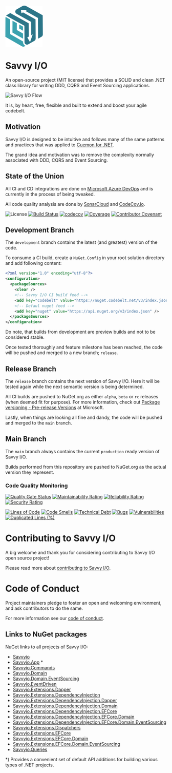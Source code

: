 ![Savvy I/O](.nuget/Savvyio.Core/icon.png)

# Savvy I/O

An open-source project (MIT license) that provides a SOLID and clean .NET class library for writing DDD, CQRS and Event Sourcing applications.

![Savvy I/O Flow](https://static.savvyio.net/savvyio.png)

It is, by heart, free, flexible and built to extend and boost your agile codebelt.

## Motivation

Savvy I/O is designed to be intuitive and follows many of the same patterns and practices that was applied to [Cuemon for .NET](https://github.com/gimlichael/Cuemon).

The grand idea and motivation was to remove the complexity normally associated with DDD, CQRS and Event Sourcing.

## State of the Union

All CI and CD integrations are done on [Microsoft Azure DevOps](https://azure.microsoft.com/en-us/services/devops/) and is currently in the process of being tweaked.

All code quality analysis are done by [SonarCloud](https://sonarcloud.io/) and [CodeCov.io](https://codecov.io/).

![License](https://img.shields.io/github/license/codebeltnet/classlib-savvyio) [![Build Status](https://dev.azure.com/codebelt/savvyio/_apis/build/status/codebeltnet.classlib-savvyio?branchName=development)](https://dev.azure.com/codebelt/savvyio/_build/latest?definitionId=2&branchName=development) [![codecov](https://codecov.io/gh/codebeltnet/classlib-savvyio/branch/development/graph/badge.svg)](https://codecov.io/gh/codebeltnet/classlib-savvyio) [![Coverage](https://sonarcloud.io/api/project_badges/measure?project=savvyio&metric=coverage)](https://sonarcloud.io/dashboard?id=savvyio) [![Contributor Covenant](https://img.shields.io/badge/Contributor%20Covenant-2.0-4baaaa.svg)](.github/CODE_OF_CONDUCT.md)

## Development Branch

The `development` branch contains the latest (and greatest) version of the code.

To consume a CI build, create a `NuGet.Config` in your root solution directory and add following content:

```xml
<?xml version="1.0" encoding="utf-8"?>
<configuration>
  <packageSources>
    <clear />
    <!-- Savvy I/O CI build feed -->
    <add key="codebelt" value="https://nuget.codebelt.net/v3/index.json" />
    <!-- Defaul nuget feed -->
    <add key="nuget" value="https://api.nuget.org/v3/index.json" />
  </packageSources>
</configuration>
```
Do note, that builds from development are preview builds and not to be considered stable.

Once tested thoroughly and feature milestone has been reached, the code will be pushed and merged to a new branch; `release`.

## Release Branch

The `release` branch contains the next version of Savvy I/O. Here it will be tested again while the next semantic version is being determined.

All CI builds are pushed to NuGet.org as either `alpha`, `beta` or `rc` releases (when deemed fit for purpose). For more information, check out [Package versioning - Pre-release Versions](https://docs.microsoft.com/en-us/nuget/concepts/package-versioning#pre-release-versions) at Microsoft.

Lastly, when things are looking all fine and dandy, the code will be pushed and merged to the `main` branch.

## Main Branch

The `main` branch always contains the current `production` ready version of Savvy I/O.

Builds performed from this repository are pushed to NuGet.org as the actual version they represent.

### Code Quality Monitoring

[![Quality Gate Status](https://sonarcloud.io/api/project_badges/measure?project=savvyio&metric=alert_status)](https://sonarcloud.io/dashboard?id=savvyio) [![Maintainability Rating](https://sonarcloud.io/api/project_badges/measure?project=savvyio&metric=sqale_rating)](https://sonarcloud.io/dashboard?id=savvyio) [![Reliability Rating](https://sonarcloud.io/api/project_badges/measure?project=savvyio&metric=reliability_rating)](https://sonarcloud.io/dashboard?id=savvyio) [![Security Rating](https://sonarcloud.io/api/project_badges/measure?project=savvyio&metric=security_rating)](https://sonarcloud.io/dashboard?id=savvyio)

[![Lines of Code](https://sonarcloud.io/api/project_badges/measure?project=savvyio&metric=ncloc)](https://sonarcloud.io/dashboard?id=savvyio) [![Code Smells](https://sonarcloud.io/api/project_badges/measure?project=savvyio&metric=code_smells)](https://sonarcloud.io/dashboard?id=savvyio) [![Technical Debt](https://sonarcloud.io/api/project_badges/measure?project=savvyio&metric=sqale_index)](https://sonarcloud.io/dashboard?id=savvyio) [![Bugs](https://sonarcloud.io/api/project_badges/measure?project=savvyio&metric=bugs)](https://sonarcloud.io/dashboard?id=savvyio) [![Vulnerabilities](https://sonarcloud.io/api/project_badges/measure?project=savvyio&metric=vulnerabilities)](https://sonarcloud.io/dashboard?id=savvyio) [![Duplicated Lines (%)](https://sonarcloud.io/api/project_badges/measure?project=savvyio&metric=duplicated_lines_density)](https://sonarcloud.io/dashboard?id=savvyio)

# Contributing to Savvy I/O

A big welcome and thank you for considering contributing to Savvy I/O open source project!

Please read more about [contributing to Savvy I/O](.github/CONTRIBUTING.md).

# Code of Conduct

Project maintainers pledge to foster an open and welcoming environment, and ask contributors to do the same.

For more information see our [code of conduct](.github/CODE_OF_CONDUCT.md).

## Links to NuGet packages

NuGet links to all projects of Savvy I/O:

* [Savvyio](https://www.nuget.org/packages/Savvyio/)
* [Savvyio.App](https://www.nuget.org/packages/Savvyio.App/) *
* [Savvyio.Commands](https://www.nuget.org/packages/Savvyio.Commands/)
* [Savvyio.Domain](https://www.nuget.org/packages/Savvyio.Domain/)
* [Savvyio.Domain.EventSourcing](https://www.nuget.org/packages/Savvyio.Domain.EventSourcing/)
* [Savvyio.EventDriven](https://www.nuget.org/packages/Savvyio.EventDriven/)
* [Savvyio.Extensions.Dapper](https://www.nuget.org/packages/Savvyio.Extensions.Dapper/)
* [Savvyio.Extensions.DependencyInjection](https://www.nuget.org/packages/Savvyio.Extensions.DependencyInjection/)
* [Savvyio.Extensions.DependencyInjection.Dapper](https://www.nuget.org/packages/Savvyio.Extensions.DependencyInjection.Dapper/)
* [Savvyio.Extensions.DependencyInjection.Domain](https://www.nuget.org/packages/Savvyio.Extensions.DependencyInjection.Domain/)
* [Savvyio.Extensions.DependencyInjection.EFCore](https://www.nuget.org/packages/Savvyio.Extensions.DependencyInjection.EFCore/)
* [Savvyio.Extensions.DependencyInjection.EFCore.Domain](https://www.nuget.org/packages/Savvyio.Extensions.DependencyInjection.EFCore.Domain/)
* [Savvyio.Extensions.DependencyInjection.EFCore.Domain.EventSourcing](https://www.nuget.org/packages/Savvyio.Extensions.DependencyInjection.EFCore.Domain.EventSourcing/)
* [Savvyio.Extensions.Dispatchers](https://www.nuget.org/packages/Savvyio.Extensions.Dispatchers/)
* [Savvyio.Extensions.EFCore](https://www.nuget.org/packages/Savvyio.Extensions.EFCore/)
* [Savvyio.Extensions.EFCore.Domain](https://www.nuget.org/packages/Savvyio.Extensions.EFCore.Domain/)
* [Savvyio.Extensions.EFCore.Domain.EventSourcing](https://www.nuget.org/packages/Savvyio.Extensions.EFCore.Domain.EventSourcing/)
* [Savvyio.Queries](https://www.nuget.org/packages/Savvyio.Queries/)

*) Provides a convenient set of default API additions for building various types of .NET projects.